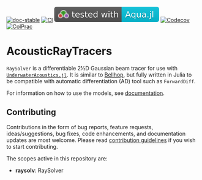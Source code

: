 [![doc-stable](https://img.shields.io/badge/docs-stable-blue.svg)](https://org-arl.github.io/UnderwaterAcoustics.jl/raysolver.html)
[![CI](https://github.com/org-arl/AcousticRayTracers.jl/workflows/CI/badge.svg)](https://github.com/org-arl/AcousticRayTracers.jl/actions)
[![Aqua QA](https://raw.githubusercontent.com/JuliaTesting/Aqua.jl/master/badge.svg)](https://github.com/JuliaTesting/Aqua.jl)
[![Codecov](https://codecov.io/gh/org-arl/AcousticRayTracers.jl/branch/main/graph/badge.svg)](https://codecov.io/gh/org-arl/AcousticRayTracers.jl)
[![ColPrac](https://img.shields.io/badge/ColPrac-contributing-blueviolet)](https://github.com/org-arl/UnderwaterAcoustics.jl/blob/master/CONTRIBUTING.md)

# AcousticRayTracers

`RaySolver` is a differentiable 2½D Gaussian beam tracer for use with [`UnderwaterAcoustics.jl`](https://github.com/org-arl/UnderwaterAcoustics.jl).
It is similar to [Bellhop](http://oalib.hlsresearch.com/AcousticsToolbox/), but fully written in Julia to be compatible with automatic differentiation (AD)
tool such as `ForwardDiff`.

For information on how to use the models, see [documentation](https://org-arl.github.io/UnderwaterAcoustics.jl/raysolver.html).

## Contributing

Contributions in the form of bug reports, feature requests, ideas/suggestions, bug fixes, code enhancements, and documentation updates are most welcome. Please read [contribution guidelines](https://github.com/org-arl/UnderwaterAcoustics.jl/blob/master/CONTRIBUTING.md) if you wish to start contributing.

The scopes active in this repository are:
- **raysolv**: RaySolver
